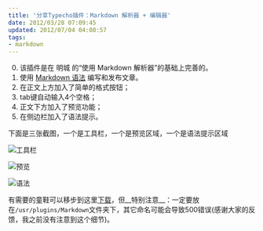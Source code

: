 ```yaml
---
title: '分享Typecho插件：Markdown 解析器 + 编辑器'
date: 2012/03/28 07:09:45
updated: 2012/07/04 04:08:57
tags:
- markdown
---
```


0. 该插件是在 明城 的“使用 Markdown 解析器”的基础上完善的。
1. 使用 <a href="http://daringfireball.net/projects/markdown/" target="_blank">Markdown 语法</a> 编写和发布文章。
2. 在正文上方加入了简单的格式按钮；
3. tab键自动输入4个空格；
4. 正文下方加入了预览功能；
5. 在侧边栏加入了语法提示。

下面是三张截图，一个是工具栏，一个是预览区域，一个是语法提示区域

![工具栏](http://jiongks-typecho.stor.sinaapp.com/usr/uploads/2012/03/42147765.png)

![预览](http://jiongks-typecho.stor.sinaapp.com/usr/uploads/2012/03/2658819400.png)

![语法](http://jiongks-typecho.stor.sinaapp.com/usr/uploads/2012/03/2920005189.png)

有需要的童鞋可以移步到这里[下载](http://jiongks-typecho.stor.sinaapp.com/usr/uploads/2012/03/1219206788.zip)，但__特别注意__：一定要放在`/usr/plugins/Markdown`文件夹下，其它命名可能会导致500错误(感谢大家的反馈，我之前没有注意到这个细节)。
